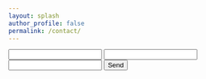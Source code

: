 ```yaml
---
layout: splash
author_profile: false
permalink: /contact/
---
```


<form action="https://getform.io/f/23d18137-89d5-4eb5-bd6b-829cf85eb8b4" method="POST">

  <input type="text" name="name">
  <input type="email" name="email">
  <input type="textarea" name="message">
  <button type="submit">Send</button>

</form>
